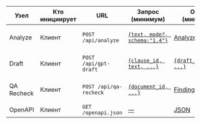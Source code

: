 | Узел | Кто инициирует | URL | Запрос (минимум) | Ответ (минимум) | Заголовки | Версия |
| --- | --- | --- | --- | --- | --- | --- |
| Analyze | Клиент | `POST /api/analyze` | [`{text, mode?, schema:"1.4"}`](api.d.ts#L625-L660) | [AnalyzeResponse](api.d.ts#L661-L671) | `Content-Type: application/json`<br>`X-Schema-Version: 1.4` | `1.4` |
| Draft | Клиент | `POST /api/gpt-draft` | [`{clause_id, text, ...}`](api.d.ts#L905-L921) | [`{draft_text, ...}`](api.d.ts#L3436-L3438) | `Content-Type: application/json`<br>`X-Schema-Version: 1.4` | `1.4` |
| QA Recheck | Клиент | `POST /api/qa-recheck` | [`{document_id, ...}`](api.d.ts#L792-L811) | [Findings[]](api.d.ts#L922-L941) | `Content-Type: application/json`<br>`X-Schema-Version: 1.4` | `1.4` |
| OpenAPI | Клиент | `GET /openapi.json` | [—](api.d.ts#L1) | [JSON](api.d.ts#L1) | — | — |
